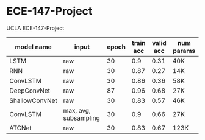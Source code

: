 # ECE-147-Project

UCLA ECE-147-Project

| model name     | input                   | epoch | train acc | valid acc | num params  |
|----------------|-------------------------|-------|-----------|-----------|-------------|
| LSTM           | raw                     | 30    | 0.9       | 0.31      | 40K         |
| RNN            | raw                     | 30    | 0.87      | 0.27      | 14K         |
| ConvLSTM       | raw                     | 30    | 0.86      | 0.36      | 58K         |
| DeepConvNet    | raw                     | 87    | 0.96      | 0.68      | 27K         |
| ShallowConvNet | raw                     | 30    | 0.83      | 0.57      | 46K         |
| ConvLSTM       | max, avg, subsampling   | 30    | 0.9       | 0.66      | 27K         |
| ATCNet         | raw                     | 30    | 0.83      | 0.67      | 123K        |
